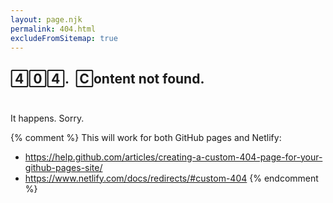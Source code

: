 ```yaml
---
layout: page.njk
permalink: 404.html
excludeFromSitemap: true
---
```


<h2 style="font-feature-settings: 'onum' 0,
                                  'ss08', 'ss06';
           margin-bottom: 2em">404.<span class="slug">&nbsp;&nbsp;Content not found</span>.</h2>

It happens. Sorry.

{% comment %}
This will work for both GitHub pages and Netlify:

* https://help.github.com/articles/creating-a-custom-404-page-for-your-github-pages-site/
* https://www.netlify.com/docs/redirects/#custom-404
{% endcomment %}
